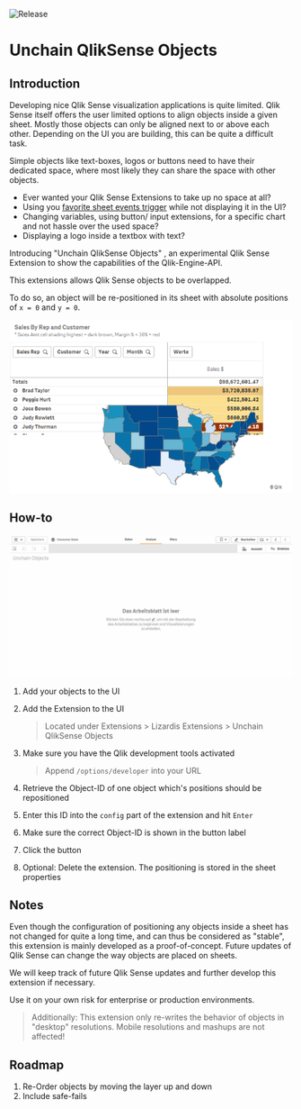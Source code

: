 ![Release](https://img.shields.io/badge/release-experimental-%23F59D0F)

# Unchain QlikSense Objects

## Introduction

Developing nice Qlik Sense visualization applications is quite limited. Qlik Sense itself offers the user limited options to align objects inside a given sheet. Mostly those objects can only be aligned next to or above each other. Depending on the UI you are building, this can be quite a difficult task.

Simple objects like text-boxes, logos or buttons need to have their dedicated space, where most likely they can share the space with other objects.

* Ever wanted your Qlik Sense Extensions to take up no space at all?
* Using you [favorite sheet events trigger](https://github.com/LizardisGmbH/SheetEvents) while not displaying it in the UI?
* Changing variables, using button/ input extensions, for a specific chart and not hassle over the used space?
* Displaying a logo inside a textbox with text?

Introducing "Unchain QlikSense Objects" , an experimental Qlik Sense Extension to show the capabilities of the Qlik-Engine-API.

This extensions allows Qlik Sense objects to be overlapped.

To do so, an object will be re-positioned in its sheet with absolute positions of `x = 0` and `y = 0`.

![Example](docs/qlik-objects-unchained.png)



## How-to

![Howto](docs/howto.gif)

1. Add your objects to the UI

2. Add the Extension to the UI

   > Located under Extensions > Lizardis Extensions > Unchain QlikSense Objects

3. Make sure you have the Qlik development tools activated

   > Append `/options/developer` into your URL

4. Retrieve the Object-ID of one object which's positions should be repositioned

5. Enter this ID into the `config` part of the extension and hit `Enter`

6. Make sure the correct Object-ID is shown in the button label

7. Click the button

8. Optional: Delete the extension. The positioning is stored in the sheet properties



## Notes

Even though the configuration of positioning any objects inside a sheet has not changed for quite a long time, and can thus be considered as "stable", this extension is mainly developed as a proof-of-concept. Future updates of Qlik Sense can change the way objects are placed on sheets.

We will keep track of future Qlik Sense updates and further develop this extension if necessary.

Use it on your own risk for enterprise or production environments.

> Additionally: This extension only re-writes the behavior of objects in "desktop" resolutions. Mobile resolutions and mashups are not affected!



## Roadmap

1. Re-Order objects by moving the layer up and down
2. Include safe-fails